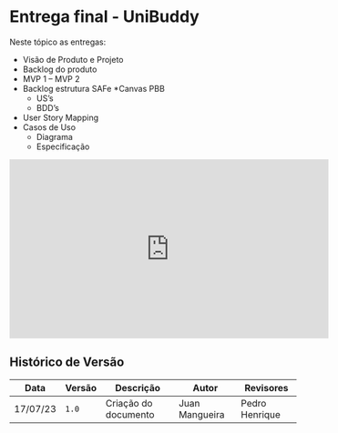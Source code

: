 # Entrega final - UniBuddy
Neste tópico as entregas:

* Visão de Produto e Projeto 
* Backlog do produto
* MVP 1 – MVP 2
* Backlog estrutura SAFe
*Canvas PBB
    * US’s
    * BDD’s
* User Story Mapping
* Casos de Uso 
    * Diagrama
    * Especificação

<iframe width="560" height="315" src="https://www.youtube.com/embed/9KZCK9GKC3g" title="YouTube video player" frameborder="0" allow="accelerometer; autoplay; clipboard-write; encrypted-media; gyroscope; picture-in-picture; web-share" allowfullscreen></iframe>

## Histórico de Versão

Data | Versão | Descrição | Autor | Revisores
---- | ------ | --------- | ----- | ---------
17/07/23 | `1.0` | Criação do documento | Juan Mangueira | Pedro Henrique